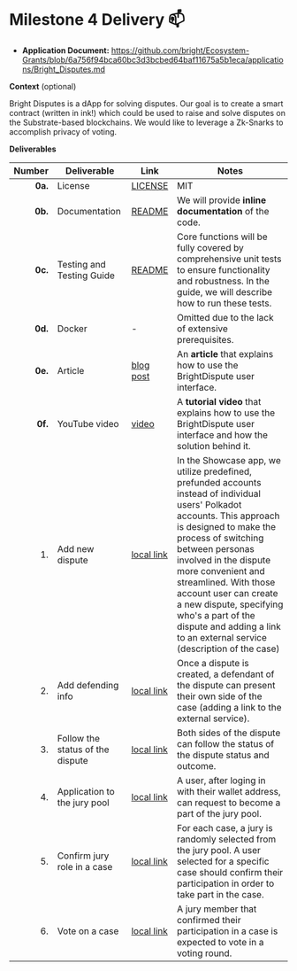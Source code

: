 # Milestone 4 Delivery :mailbox:

* **Application Document:** https://github.com/bright/Ecosystem-Grants/blob/6a756f94bca60bc3d3bcbed64baf11675a5b1eca/applications/Bright_Disputes.md

**Context** (optional)

Bright Disputes is a dApp for solving disputes. Our goal is to create a smart contract (written in ink!) which could be used to raise and solve disputes on the Substrate-based blockchains. We would like to leverage a Zk-Snarks to accomplish privacy of voting.

**Deliverables**

| Number | Deliverable | Link | Notes |
| -----: | ----------- |----------- | ------------- |
| **0a.** | License |[LICENSE](https://github.com/bright/bright-disputes/blob/main/LICENSE) | MIT |
| **0b.** | Documentation | [README](https://github.com/bright/bright-disputes-showcase/blob/main/README.md) | We will provide **inline documentation** of the code. |
| **0c.** | Testing and Testing Guide | [README](https://github.com/bright/bright-disputes-showcase/blob/main/README.md) | Core functions will be fully covered by comprehensive unit tests to ensure functionality and robustness. In the guide, we will describe how to run these tests. |
| **0d.** | Docker | - | Omitted due to the lack of extensive prerequisites. |
| **0e.** | Article | [blog post](https://brightinventions.pl/blog/the-bright-disputes-showcase/) |An **article** that explains how to use the BrightDispute user interface.  |
| **0f.** | YouTube video | [video](https://www.youtube.com/watch?v=x8cfKKUvQls)| A **tutorial video** that explains how to use the BrightDispute user interface and how the solution behind it. 
| 1. | Add new dispute |[local link](http://localhost:3000/dispute/create) | In the Showcase app, we utilize predefined, prefunded accounts instead of individual users' Polkadot accounts. This approach is designed to make the process of switching between personas involved in the dispute more convenient and streamlined. With those account user can create a new dispute, specifying who's a part of the dispute and adding a link to an external service (description of the case)
| 2. | Add defending info | [local link](http://localhost:3000/dispute/1/defendant/) | Once a dispute is created, a defendant of the dispute can present their own side of the case (adding a link to the external service).
| 3. | Follow the status of the dispute | [local link](http://localhost:3000/dispute/1)| Both sides of the dispute can follow the status of the dispute status and outcome.
| 4. | Application to the jury pool | [local link](http://localhost:3000/)| A user, after loging in with their wallet address, can request to become a part of the jury pool.
| 5. | Confirm jury role in a case  | [local link](http://localhost:3000/dispute/1/defendant/)| For each case, a jury is randomly selected from the jury pool. A user selected for a specific case should confirm their participation in order to take part in the case.
| 6. | Vote on a case  | [local link](http://localhost:3000/dispute/1)| A jury member that confirmed their participation in a case is expected to vote in a voting round.